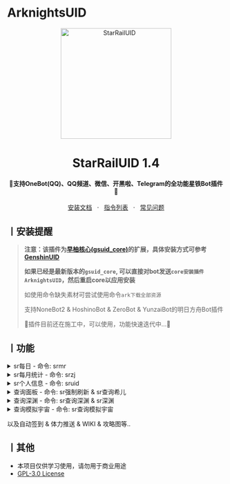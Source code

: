 # ArknightsUID

<p align="center">
  <a href="https://github.com/qwerdvd/StarRailUID"><img src="https://s2.loli.net/2023/04/30/kvZgaVLo5fATI6h.png" width="256" height="256" alt="StarRailUID"></a>
</p>
<h1 align = "center">StarRailUID 1.4</h1>
<h4 align = "center">🚧支持OneBot(QQ)、QQ频道、微信、开黑啦、Telegram的全功能星铁Bot插件🚧</h4>
<div align = "center">
        <a href="https://docs.sayu-bot.com/" target="_blank">安装文档</a> &nbsp; · &nbsp;
        <a href="https://docs.sayu-bot.com/插件帮助/ArknightsUID.html" target="_blank">指令列表</a> &nbsp; · &nbsp;
        <a href="https://docs.sayu-bot.com/常见问题/">常见问题</a>
</div>


## 丨安装提醒

> **注意：该插件为[早柚核心(gsuid_core)](https://github.com/Genshin-bots/gsuid_core)的扩展，具体安装方式可参考[GenshinUID](https://github.com/KimigaiiWuyi/GenshinUID)**
>
> **如果已经是最新版本的`gsuid_core`, 可以直接对bot发送`core安装插件ArknightsUID`，然后重启core以应用安装**
>
> 如使用命令缺失素材可尝试使用命令`ark下载全部资源`
>
> 支持NoneBot2 & HoshinoBot & ZeroBot & YunzaiBot的明日方舟Bot插件
>
> 🚧插件目前还在施工中，可以使用，功能快速迭代中...🚧

## 丨功能

<details><summary>sr每日 - 命令: srmr</summary><p>
<img src="https://s2.loli.net/2023/04/30/DYgCOkMy8Xe4mwc.png"/> 
</p></details>

<details><summary>sr每月统计 - 命令: srzj</summary><p>
<img src="https://s2.loli.net/2023/05/06/wuOfKsc7qWvCzVJ.png"/> 
</p></details>

<details><summary>sr个人信息 - 命令: sruid</summary><p>
<img src="https://s2.loli.net/2023/05/03/wurJpXvQKPa2AS7.png"/> 
</p></details>

<details><summary>查询面板 - 命令: sr强制刷新 & sr查询希儿</summary><p>
<img src="https://s2.loli.net/2023/05/14/xgmuBvAP5UVLsn4.jpg"/> 
</p></details>

<details><summary>查询深渊 - 命令: sr查询深渊 & sr深渊</summary><p>
<img src="https://s2.loli.net/2023/05/19/54OPsvHibgeu9YB.jpg"/> 
</p></details>

<details><summary>查询模拟宇宙 - 命令: sr查询模拟宇宙</summary><p>
<img src="https://s2.loli.net/2023/06/08/eCnmu74rWKPf9Fp.png"/> 
</p></details>

以及自动签到 & 体力推送 & WIKI & 攻略图等..

## 丨其他

+ 本项目仅供学习使用，请勿用于商业用途
+ [GPL-3.0 License](https://github.com/qwerdvd/StarRailUID/blob/master/LICENSE)
